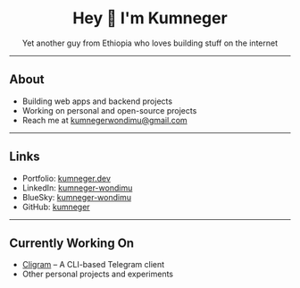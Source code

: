 <h1 align="center">Hey 👋 I'm Kumneger</h1>

<p align="center">
Yet another guy from Ethiopia who loves building stuff on the internet
</p>

---

<h2>About</h2>

- Building web apps and backend projects  
- Working on personal and open-source projects  
- Reach me at <a href="mailto:kumnegerwondimu@gmail.com">kumnegerwondimu@gmail.com</a>  

---

<h2>Links</h2>

- Portfolio: <a href="https://kumneger.dev">kumneger.dev</a>  
- LinkedIn: <a href="https://www.linkedin.com/in/kumneger-wondimu-2b8405241/">kumneger-wondimu</a>  
- BlueSky: <a href="https://bsky.app/profile/kumneger.dev">kumneger-wondimu</a>  
- GitHub: <a href="https://github.com/kumneger">kumneger</a> 

---

<h2>Currently Working On</h2>

- <a href="https://github.com/kumneger/cligram">Cligram</a> – A CLI-based Telegram client  
- Other personal projects and experiments
